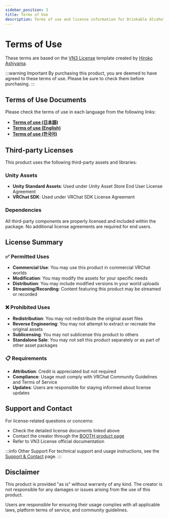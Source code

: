 ```yaml
---
sidebar_position: 3
title: Terms of Use
description: Terms of use and license information for Drinkable Alcoholic
---
```


# Terms of Use

These terms are based on the [VN3 License](https://www.vn3.org/) template created by [Hiroko Ashiyama](https://x.com/hiroko_TB).

:::warning Important
By purchasing this product, you are deemed to have agreed to these terms of use. Please be sure to check them before purchasing.
:::

## Terms of Use Documents

Please check the terms of use in each language from the following links:

- [**Terms of use (日本語)**](https://drive.google.com/file/d/1b2ZNnNH2Gr56RvBghPeijMMIIc9HJjgO/view?usp=sharing)
- [**Terms of use (English)**](https://drive.google.com/file/d/10x3d0obFzWXTFJ73-ckQFr93EM63UYpv/view?usp=sharing)
- [**Terms of use (한국어)**](https://drive.google.com/file/d/1k_dKLvxuys17J67v0DO_7RRlEFWhWyxk/view?usp=sharing)

## Third-party Licenses

This product uses the following third-party assets and libraries:

### Unity Assets

- **Unity Standard Assets**: Used under Unity Asset Store End User License Agreement
- **VRChat SDK**: Used under VRChat SDK License Agreement

### Dependencies

All third-party components are properly licensed and included within the package. No additional license agreements are required for end users.

## License Summary

### ✅ Permitted Uses

- **Commercial Use**: You may use this product in commercial VRChat worlds
- **Modification**: You may modify the assets for your specific needs
- **Distribution**: You may include modified versions in your world uploads
- **Streaming/Recording**: Content featuring this product may be streamed or recorded

### ❌ Prohibited Uses

- **Redistribution**: You may not redistribute the original asset files
- **Reverse Engineering**: You may not attempt to extract or recreate the original assets
- **Sublicensing**: You may not sublicense this product to others
- **Standalone Sale**: You may not sell this product separately or as part of other asset packages

### 📋 Requirements

- **Attribution**: Credit is appreciated but not required
- **Compliance**: Usage must comply with VRChat Community Guidelines and Terms of Service
- **Updates**: Users are responsible for staying informed about license updates

## Support and Contact

For license-related questions or concerns:

- Check the detailed license documents linked above
- Contact the creator through the [BOOTH product page](https://tp-lab.booth.pm/items/3999585)
- Refer to VN3 License official documentation

:::info Other Support
For technical support and usage instructions, see the [Support & Contact](./support) page.
:::

## Disclaimer

This product is provided "as is" without warranty of any kind. The creator is not responsible for any damages or issues arising from the use of this product.

Users are responsible for ensuring their usage complies with all applicable laws, platform terms of service, and community guidelines.
